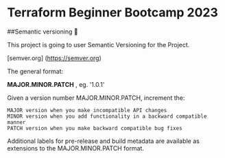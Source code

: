 # Terraform Beginner Bootcamp 2023

##Semantic versioning :mage:

This project is going to user Semantic Versioning for the Project.

[semver.org] (https://semver.org)

The general format:

**MAJOR.MINOR.PATCH** , eg. '1.0.1'

Given a version number MAJOR.MINOR.PATCH, increment the:

    MAJOR version when you make incompatible API changes
    MINOR version when you add functionality in a backward compatible manner
    PATCH version when you make backward compatible bug fixes

Additional labels for pre-release and build metadata are available as extensions to the MAJOR.MINOR.PATCH format.

